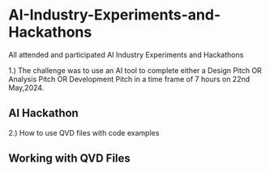 # AI-Industry-Experiments-and-Hackathons
All attended and participated AI Industry Experiments and Hackathons

1.) The challenge was to use an AI tool to complete either a Design Pitch OR Analysis Pitch OR Development Pitch in a time frame of 7 hours on 22nd May,2024. 
## AI Hackathon
2.) How to use QVD files with code examples
## Working with QVD Files
